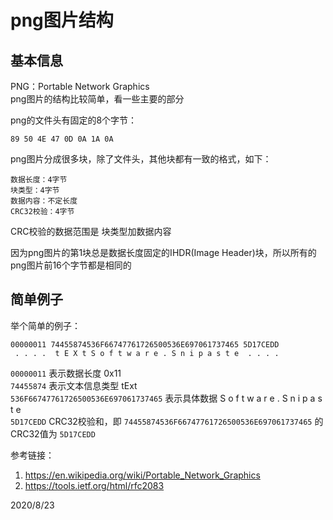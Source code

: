 # png图片结构

基本信息
--------
PNG：Portable Network Graphics  
png图片的结构比较简单，看一些主要的部分  

png的文件头有固定的8个字节：  
```
89 50 4E 47 0D 0A 1A 0A
```

png图片分成很多块，除了文件头，其他块都有一致的格式，如下：  
```
数据长度：4字节
块类型：4字节
数据内容：不定长度
CRC32校验：4字节
```
CRC校验的数据范围是 块类型加数据内容  

因为png图片的第1块总是数据长度固定的IHDR(Image Header)块，所以所有的png图片前16个字节都是相同的  


简单例子
--------

举个简单的例子：  
```
00000011 74455874536F66747761726500536E697061737465 5D17CEDD
 . . . .  t E X t S o f t w a r e . S n i p a s t e  . . . .
```
`00000011` 表示数据长度 0x11  
`74455874` 表示文本信息类型 tExt  
`536F66747761726500536E697061737465` 表示具体数据 S o f t w a r e . S n i p a s t e  
`5D17CEDD` CRC32校验和，即 `74455874536F66747761726500536E697061737465` 的CRC32值为 `5D17CEDD`  


参考链接：  
1. https://en.wikipedia.org/wiki/Portable_Network_Graphics  
2. https://tools.ietf.org/html/rfc2083  


2020/8/23  
